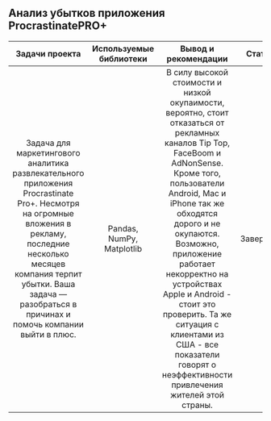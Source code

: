 ##  Анализ убытков приложения ProcrastinatePRO+
| Задачи проекта | Используемые библиотеки | Вывод и рекомендации | Статус |
| :-------------: |:------------------:| :-----:|:-----:|
| Задача для маркетингового аналитика развлекательного приложения Procrastinate Pro+. Несмотря на огромные вложения в рекламу, последние несколько месяцев компания терпит убытки. Ваша задача — разобраться в причинах и помочь компании выйти в плюс. | Pandas, NumPy, Matplotlib | В силу высокой стоимости и низкой окупаимости, вероятно, стоит отказаться от рекламных каналов Tip Top, FaceBoom и AdNonSense. Кроме того, пользователи Android, Mac и iPhone так же обходятся дорого и не окупаются. Возможно, приложение работает некорректно на устройствах Apple и Android - стоит это проверить. Та же ситуация с клиентами из США - все показатели говорят о неэффективности привлечения жителей этой страны. | Завершен |

